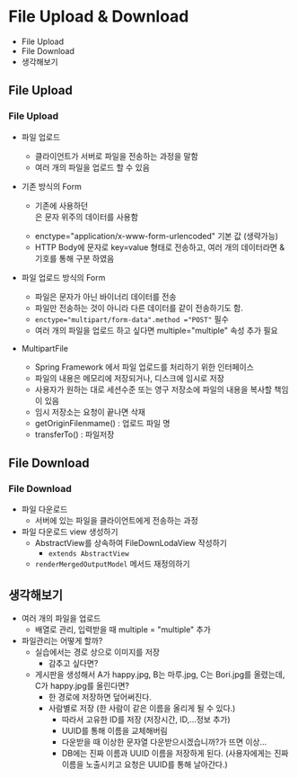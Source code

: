 # File Upload & Download
- File Upload
- File Download
- 생각해보기

## File Upload
### File Upload
- 파일 업로드
    - 클라이언트가 서버로 파일을 전송하는 과정을 말함
    - 여러 개의 파일을 업로드 할 수 있음
- 기존 방식의 Form
    - 기존에 사용하던 <form> 은 문자 위주의 데이터를 사용함
    - enctype="application/x-www-form-urlencoded" 기본 값 (생략가능)
    - HTTP Body에 문자로 key=value 형태로 전송하고, 여러 개의 데이터라면 &기호를 통해 구분 하였음
- 파일 업로드 방식의 Form
    - 파일은 문자가 아닌 바이너리 데이터를 전송
    - 파일만 전송하는 것이 아니라 다른 데이터를 같이 전송하기도 함.
    - `enctype="multipart/form-data".method ="POST"` 필수
    - 여러 개의 파일을 업로드 하고 싶다면 multiple="multiple" 속성 추가 필요

- MultipartFile
    - Spring Framework 에서 파일 업로드를 처리하기 위한 인터페이스 
    - 파일의 내용은 메모리에 저장되거나, 디스크에 임시로 저장
    - 사용자가 원하는 대로 세션수준 또는 영구 저장소에 파일의 내용을 복사할 책임이 있음
    - 임시 저장소는 요청이 끝나면 삭재
    - getOriginFilenmame() : 업로드 파일 명
    - transferTo() : 파일저장

## File Download
### File Download
- 파일 다운로드
    - 서버에 있는 파일을 클라이언트에게 전송하는 과정
- 파일 다운로드 view 생성하기
    - AbstractView를 상속하여 FileDownLodaView 작성하기
        - `extends AbstractView`
    - `renderMergedOutputModel` 메서드 재정의하기

## 생각해보기 
- 여러 개의 파일을 업로드   
    - 배열로 관리, 입력받을 때 multiple = "multiple" 추가
- 파일관리는 어떻게 할까?
    - 실습에서는 경로 상으로 이미지를 저장 
        - 감추고 싶다면? 
    - 게시판을 생성해서 A가 happy.jpg, B는 마루.jpg, C는 Bori.jpg를 올렸는데, C가 happy.jpg를 올린다면?
        - 한 경로에 저장하면 덮어써진다.
        - 사람별로 저장 (한 사람이 같은 이름을 올리게 될 수 있다.)
            - 따라서 고유한 ID를 저장 (저장시간, ID,...정보 추가)
            - UUID를 통해 이름을 교체해버림 
            - 다운받을 때 이상한 문자열 다운받으시겠습니까?가 뜨면 이상...
            - DB에는 진짜 이름과 UUID 이름을 저장하게 된다. (사용자에게는 진짜 이름을 노출시키고 요청은 UUID를 통해 날아간다.)
    